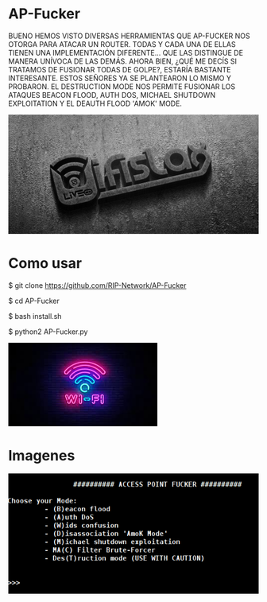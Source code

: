 # AP-Fucker
BUENO HEMOS VISTO DIVERSAS HERRAMIENTAS QUE AP-FUCKER NOS OTORGA PARA ATACAR UN ROUTER. TODAS Y CADA UNA DE ELLAS TIENEN UNA IMPLEMENTACIÓN DIFERENTE... QUE LAS DISTINGUE DE MANERA UNÍVOCA DE LAS DEMÁS.  AHORA BIEN, ¿QUÉ ME DECÍS SI TRATAMOS DE FUSIONAR TODAS DE GOLPE?, ESTARÍA BASTANTE INTERESANTE. ESTOS SEÑORES YA SE PLANTEARON LO MISMO Y PROBARON. EL DESTRUCTION MODE NOS PERMITE FUSIONAR LOS ATAQUES BEACON FLOOD, AUTH DOS, MICHAEL SHUTDOWN EXPLOITATION Y EL DEAUTH FLOOD 'AMOK' MODE.

![Screenshot](wifi.png)

# Como usar

$ git clone https://github.com/RIP-Network/AP-Fucker

$ cd AP-Fucker

$ bash install.sh

$ python2 AP-Fucker.py

![Screenshot](descarga.png)

# Imagenes

![Screenshot](menu.png)
